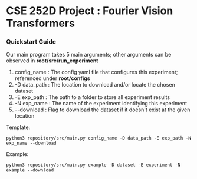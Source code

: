 # CSE 252D Project : Fourier Vision Transformers

### Quickstart Guide

Our main program takes 5 main arguments; other arguments can be observed in **root/src/run_experiment**
1. config_name : The config yaml file that configures this experiment; referenced under **root/configs**
2. -D data_path : The location to download and/or locate the chosen dataset
3. -E exp_path : The path to a folder to store all experiment results
4. -N exp_name : The name of the experiment identifying this experiment
5. --download : Flag to download the dataset if it doesn't exist at the given location 

Template:

    python3 repository/src/main.py config_name -D data_path -E exp_path -N exp_name --download

Example:

    python3 repository/src/main.py example -D dataset -E experiment -N example --download

